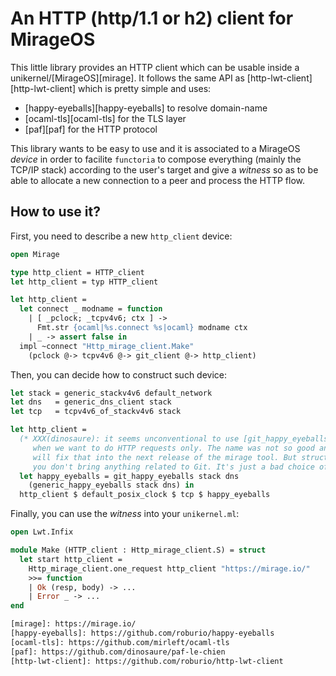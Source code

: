 # An HTTP (http/1.1 or h2) client for MirageOS

This little library provides an HTTP client which can be usable inside a
unikernel/[MirageOS][mirage]. It follows the same API as
[http-lwt-client][http-lwt-client] which is pretty simple and uses:
- [happy-eyeballs][happy-eyeballs] to resolve domain-name
- [ocaml-tls][ocaml-tls] for the TLS layer
- [paf][paf] for the HTTP protocol

This library wants to be easy to use and it is associated to a MirageOS
_device_ in order to facilite `functoria` to compose everything (mainly the
TCP/IP stack) according to the user's target and give a _witness_ so as to
be able to allocate a new connection to a peer and process the HTTP flow.

## How to use it?

First, you need to describe a new `http_client` device:
```ocaml
open Mirage

type http_client = HTTP_client
let http_client = typ HTTP_client

let http_client =
  let connect _ modname = function
    | [ _pclock; _tcpv4v6; ctx ] ->
      Fmt.str {ocaml|%s.connect %s|ocaml} modname ctx
    | _ -> assert false in
  impl ~connect "Http_mirage_client.Make"
    (pclock @-> tcpv4v6 @-> git_client @-> http_client)
```

Then, you can decide how to construct such device:
```ocaml
let stack = generic_stackv4v6 default_network
let dns   = generic_dns_client stack
let tcp   = tcpv4v6_of_stackv4v6 stack

let http_client =
  (* XXX(dinosaure): it seems unconventional to use [git_happy_eyeballs] here
     when we want to do HTTP requests only. The name was not so good and we
     will fix that into the next release of the mirage tool. But structurally,
     you don't bring anything related to Git. It's just a bad choice of name. *)
  let happy_eyeballs = git_happy_eyeballs stack dns
    (generic_happy_eyeballs stack dns) in
  http_client $ default_posix_clock $ tcp $ happy_eyeballs
```

Finally, you can use the _witness_ into your `unikernel.ml`:
```ocaml
open Lwt.Infix

module Make (HTTP_client : Http_mirage_client.S) = struct
  let start http_client =
    Http_mirage_client.one_request http_client "https://mirage.io/"
    >>= function
    | Ok (resp, body) -> ...
    | Error _ -> ...
end

[mirage]: https://mirage.io/
[happy-eyeballs]: https://github.com/roburio/happy-eyeballs
[ocaml-tls]: https://github.com/mirleft/ocaml-tls
[paf]: https://github.com/dinosaure/paf-le-chien
[http-lwt-client]: https://github.com/roburio/http-lwt-client
